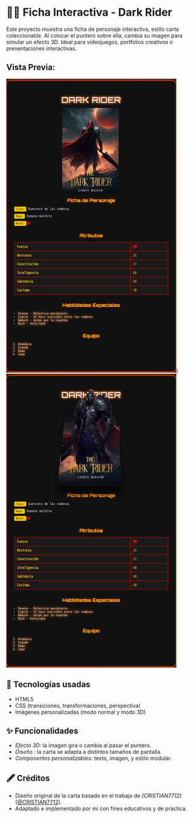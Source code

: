 # 🧙‍♂️ Ficha Interactiva - Dark Rider

Este proyecto muestra una ficha de personaje interactiva, estilo carta coleccionable.
Al colocar el puntero sobre ella, cambia su imagen para simular un efecto 3D. 
Ideal para videojuegos, portfolios creativos o presentaciones interactivas.

## Vista Previa:
![imagen](https://github.com/FreddyR03/Dark_Rider-FreddyRamon/blob/main/Sin%20t%C3%ADtulo.jpeg?raw=true))
![imagen](https://github.com/FreddyR03/Dark_Rider-FreddyRamon/blob/main/cambio%20de%20imagen.jpeg?raw=true)
## 🚀 Tecnologías usadas

- HTML5
- CSS (transiciones, transformaciones, perspectiva)
- Imágenes personalizadas (modo normal y modo 3D)

## ✨ Funcionalidades

- *Efecto  3D:* la imagen gira o cambia al pasar el puntero.
- *Diseño :* la carta se adapta a distintos tamaños de pantalla.
- *Componentes personalizables:* texto, imagen, y estilo modular.

## 🖋️ Créditos

- Diseño original de la carta basado en el trabajo de *[CRISTIAN7712]* ([@CRISTIAN7712](https://github.com/CRISTIAN7712)).
- Adaptado e implementado por mí con fines educativos y de práctica.
